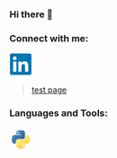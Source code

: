 ### Hi there 👋
### Connect with me:
<div>
  <a href="https://www.linkedin.com/in/mohamad-mahdi-latifi-0b7aa0247/">
  <img src="https://github.com/devicons/devicon/blob/master/icons/linkedin/linkedin-original.svg" title="linkedin" **alt="linkedin" width="40" height="40"/>
  </a>


> [test page](http://mml.freehost.io/)
</div>  


### Languages and Tools:
<div>
  <img src="https://github.com/devicons/devicon/blob/master/icons/python/python-original.svg" title="Python" alt="Python" width="40" height="40"/>&nbsp;
</div> 
